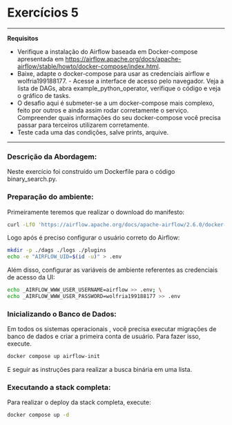 # Exercícios 5

---
**Requisitos**

- Verifique a instalação do Airflow baseada em Docker-compose apresentada em https://airflow.apache.org/docs/apache-airflow/stable/howto/docker-compose/index.html.
- Baixe, adapte o docker-compose para usar as credenciais airflow e wolfria199188177. - Acesse a interface de acesso pelo navegador. Veja a lista de DAGs, abra example_python_operator, verifique o código e veja o gráfico de tasks.
- O desafio aqui é submeter-se a um docker-compose mais complexo, feito por outros e ainda assim rodar corretamente o serviço. Compreender quais informações do seu docker-compose você precisa passar para terceiros utilizarem corretamente.
- Teste cada uma das condições, salve prints, arquive.
---

### Descrição da Abordagem:

Neste exercício foi construído um Dockerfile para o código binary_search.py.

### Preparação do ambiente:

Primeiramente teremos que realizar o download do manifesto:

```bash
curl -LfO 'https://airflow.apache.org/docs/apache-airflow/2.6.0/docker-compose.yaml'
```
Logo após é preciso configurar o usuário correto do Airflow:

```bash
mkdir -p ./dags ./logs ./plugins
echo -e "AIRFLOW_UID=$(id -u)" > .env
```

Além disso, configurar as variáveis de ambiente referentes as credenciais de acesso da UI:
```bash
echo _AIRFLOW_WWW_USER_USERNAME=airflow >> .env; \
echo _AIRFLOW_WWW_USER_PASSWORD=wolfria199188177 >> .env
```

### Inicializando o Banco de Dados:

Em todos os sistemas operacionais , você precisa executar migrações de banco de dados e criar a primeira conta de usuário. Para fazer isso, execute.

```bash
docker compose up airflow-init
```
E seguir as instruções para realizar a busca binária em uma lista.

### Executando a stack completa:

Para realizar o deploy da stack completa, execute:

```bash
docker compose up -d
```
